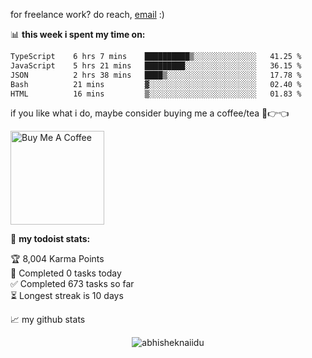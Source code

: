 for freelance work? do reach, [email](mailto:abhishknads.work@gmail.com) :)

📊 **this week i spent my time on:**
<!--START_SECTION:waka-->

```txt
TypeScript    6 hrs 7 mins    ██████████▒░░░░░░░░░░░░░░   41.25 %
JavaScript    5 hrs 21 mins   █████████░░░░░░░░░░░░░░░░   36.15 %
JSON          2 hrs 38 mins   ████▒░░░░░░░░░░░░░░░░░░░░   17.78 %
Bash          21 mins         ▓░░░░░░░░░░░░░░░░░░░░░░░░   02.40 %
HTML          16 mins         ▒░░░░░░░░░░░░░░░░░░░░░░░░   01.83 %
```

<!--END_SECTION:waka-->

if you like what i do, maybe consider buying me a coffee/tea 🥺👉👈

<a href="https://www.buymeacoffee.com/abhisheknaiidu" target="_blank"><img src="https://cdn.buymeacoffee.com/buttons/v2/default-red.png" alt="Buy Me A Coffee" width="150" ></a>

🚧 **my todoist stats:**
<!-- TODO-IST:START -->
🏆  8,004 Karma Points           
🌸  Completed 0 tasks today           
✅  Completed 673 tasks so far           
⏳  Longest streak is 10 days
<!-- TODO-IST:END -->


📈 my github stats

<p align="center"> <img src="https://github-readme-stats.vercel.app/api?username=abhisheknaiidu&show_icons=true&theme=gotham" alt="abhisheknaiidu" />




